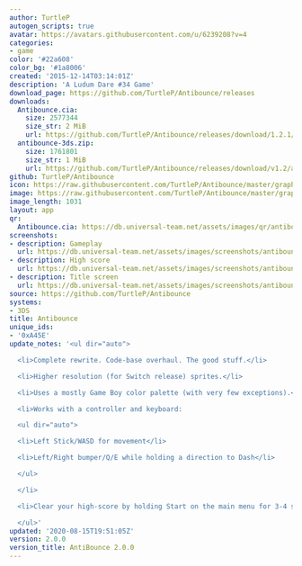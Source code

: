 ```yaml
---
author: TurtleP
autogen_scripts: true
avatar: https://avatars.githubusercontent.com/u/6239208?v=4
categories:
- game
color: '#22a608'
color_bg: '#1a8006'
created: '2015-12-14T03:14:01Z'
description: 'A Ludum Dare #34 Game'
download_page: https://github.com/TurtleP/Antibounce/releases
downloads:
  Antibounce.cia:
    size: 2577344
    size_str: 2 MiB
    url: https://github.com/TurtleP/Antibounce/releases/download/1.2.1/Antibounce.cia
  antibounce-3ds.zip:
    size: 1761801
    size_str: 1 MiB
    url: https://github.com/TurtleP/Antibounce/releases/download/v1.2/antibounce-3ds.zip
github: TurtleP/Antibounce
icon: https://raw.githubusercontent.com/TurtleP/Antibounce/master/graphics/icon.png
image: https://raw.githubusercontent.com/TurtleP/Antibounce/master/graphics/title.png
image_length: 1031
layout: app
qr:
  Antibounce.cia: https://db.universal-team.net/assets/images/qr/antibounce-cia.png
screenshots:
- description: Gameplay
  url: https://db.universal-team.net/assets/images/screenshots/antibounce/gameplay.png
- description: High score
  url: https://db.universal-team.net/assets/images/screenshots/antibounce/high-score.png
- description: Title screen
  url: https://db.universal-team.net/assets/images/screenshots/antibounce/title-screen.png
source: https://github.com/TurtleP/Antibounce
systems:
- 3DS
title: Antibounce
unique_ids:
- '0xA45E'
update_notes: '<ul dir="auto">

  <li>Complete rewrite. Code-base overhaul. The good stuff.</li>

  <li>Higher resolution (for Switch release) sprites.</li>

  <li>Uses a mostly Game Boy color palette (with very few exceptions).</li>

  <li>Works with a controller and keyboard:

  <ul dir="auto">

  <li>Left Stick/WASD for movement</li>

  <li>Left/Right bumper/Q/E while holding a direction to Dash</li>

  </ul>

  </li>

  <li>Clear your high-score by holding Start on the main menu for 3-4 seconds.</li>

  </ul>'
updated: '2020-08-15T19:51:05Z'
version: 2.0.0
version_title: AntiBounce 2.0.0
---
```

